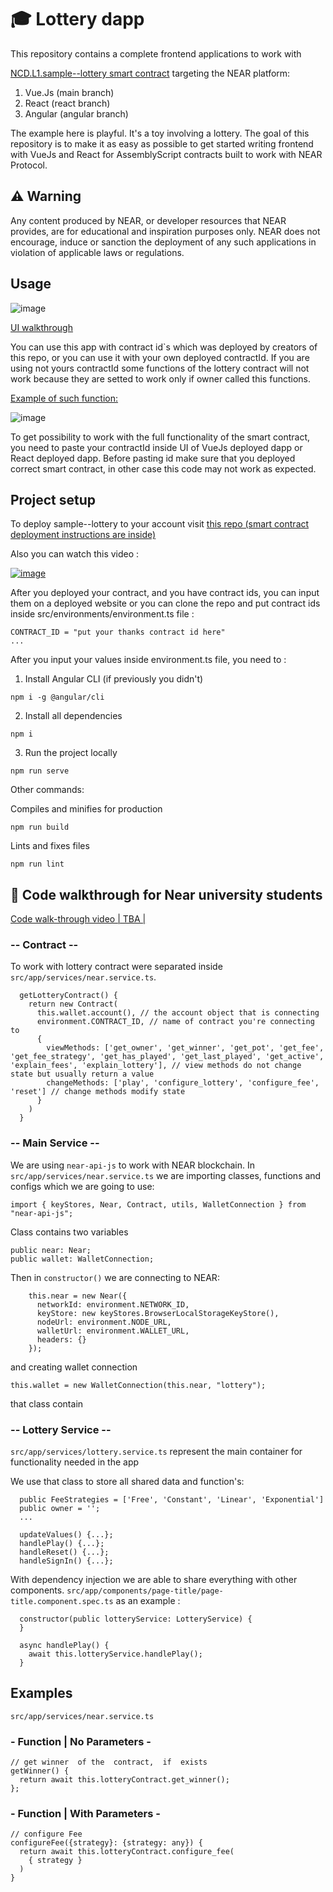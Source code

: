 #  🎓 Lottery dapp
This repository contains a complete frontend applications to work with

<a href="https://github.com/Learn-NEAR/NCD.L1.sample--lottery" target="_blank">NCD.L1.sample--lottery smart contract</a> targeting the NEAR platform:
1. Vue.Js (main branch)
2. React (react branch)
3. Angular (angular branch)

The example here is playful. It's a toy involving a lottery.
The goal of this repository is to make it as easy as possible to get started writing frontend with VueJs and React for AssemblyScript contracts built to work with NEAR Protocol.


## ⚠️ Warning
Any content produced by NEAR, or developer resources that NEAR provides, are for educational and inspiration purposes only. NEAR does not encourage, induce or sanction the deployment of any such applications in violation of applicable laws or regulations.


## Usage

![image](https://user-images.githubusercontent.com/38455192/145136911-fe10f671-2137-483a-8326-343f857d095a.png)

<a href="https://www.loom.com/share/835719fe8e2e45c4a2970ed435f62a56" target="_blank">UI walkthrough</a>

You can use this app with contract id`s which was deployed by creators of this repo,  or you can use it with your own deployed  contractId.
If you are using not yours contractId some functions of the lottery contract will not work because  they are setted to work  only  if owner called this  functions.

<a href="https://github.com/Learn-NEAR/NCD.L1.sample--lottery/blob/680f2bda0c121ad0276513e985ca13ca55dbe5ec/src/lottery/assembly/index.ts#L122" target="_blank">Example of such  function:</a>

![image](https://user-images.githubusercontent.com/38455192/145134082-bb64a93d-cd45-48e3-bd84-b34f366fdbcb.png)

To get possibility to work with the full functionality of the smart contract, you need to paste your contractId inside UI of VueJs deployed dapp or React deployed dapp.
Before pasting id make sure that you deployed correct smart contract, in other case this code may  not work as expected.

## Project setup
To deploy sample--lottery to your account visit <a href="https://github.com/Learn-NEAR/NCD.L1.sample--lottery" target="_blank">this repo (smart contract deployment instructions are inside)</a>

Also you can watch this video :

<a href="https://www.loom.com/share/1060f789861a4652bfef96ef357cdbb3" target="_blank">![image](https://user-images.githubusercontent.com/38455192/169353150-81bf6d02-1a9e-428b-88eb-23f3c2c14328.png)</a>

After you deployed  your contract, and you have contract ids, you can input them on a deployed website or you can clone the repo and put contract ids inside src/environments/environment.ts file :
```
CONTRACT_ID = "put your thanks contract id here"
...
```

After you input your values inside environment.ts file, you need to :
1. Install Angular CLI (if previously you didn't)
```
npm i -g @angular/cli
```

2. Install all dependencies
```
npm i
```
3. Run the project locally
```
npm run serve
```

Other commands:

Compiles and minifies for production
```
npm run build
```
Lints and fixes files
```
npm run lint
```

## 👀 Code walkthrough for Near university students

<a href="https://www.loom.com/share/6a669c2de52d45b9a6b915eeaf89d567" >Code walk-through video | TBA |</a>

### -- Contract --

To work with lottery contract were separated inside ``` src/app/services/near.service.ts```.
```
  getLotteryContract() {
    return new Contract(
      this.wallet.account(), // the account object that is connecting
      environment.CONTRACT_ID, // name of contract you're connecting to
      {
        viewMethods: ['get_owner', 'get_winner', 'get_pot', 'get_fee', 'get_fee_strategy', 'get_has_played', 'get_last_played', 'get_active', 'explain_fees', 'explain_lottery'], // view methods do not change state but usually return a value
        changeMethods: ['play', 'configure_lottery', 'configure_fee', 'reset'] // change methods modify state
      }
    )
  }
```

### -- Main Service --

We are using ```near-api-js``` to work with NEAR blockchain. In ``` src/app/services/near.service.ts ``` we are importing classes, functions and configs which we are going to use:
```
import { keyStores, Near, Contract, utils, WalletConnection } from "near-api-js";
```

Class contains two variables
```
public near: Near;
public wallet: WalletConnection;
```

Then in ``` constructor() ``` we are connecting to NEAR:
```
    this.near = new Near({
      networkId: environment.NETWORK_ID,
      keyStore: new keyStores.BrowserLocalStorageKeyStore(),
      nodeUrl: environment.NODE_URL,
      walletUrl: environment.WALLET_URL,
      headers: {}
    });
``` 
and creating wallet connection
```
this.wallet = new WalletConnection(this.near, "lottery");
```

that class contain 

### -- Lottery Service --

``` src/app/services/lottery.service.ts ``` represent the main container for functionality needed in the app

We use that class to store all shared data and function's:
```
  public FeeStrategies = ['Free', 'Constant', 'Linear', 'Exponential']
  public owner = '';
  ...
  
  updateValues() {...};
  handlePlay() {...};
  handleReset() {...};
  handleSignIn() {...};
```

With dependency injection we are able to share everything with other components. ``` src/app/components/page-title/page-title.component.spec.ts ``` as an example :
```
  constructor(public lotteryService: LotteryService) {
  }

  async handlePlay() {
    await this.lotteryService.handlePlay();
  }
```

## Examples
``` src/app/services/near.service.ts ```
### - Function | No Parameters -
```
// get winner  of the  contract,  if  exists
getWinner() {
  return await this.lotteryContract.get_winner();
};
```

### - Function | With Parameters -
```
// configure Fee
configureFee({strategy}: {strategy: any}) {
  return await this.lotteryContract.configure_fee(
    { strategy }
  )
}
```

